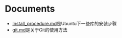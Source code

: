 # Documents
*    [Install_procedure.md](./Install_procedure.md)是Ubuntu下一些库的安装步骤
*    [git.md](./git.md)是关于Git的使用方法

